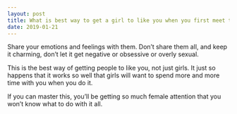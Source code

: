 ```yaml
---
layout: post
title: What is best way to get a girl to like you when you first meet them?
date: 2019-01-21
---
```


<p>Share your emotions and feelings with them. Don’t share them all, and keep it charming, don’t let it get negative or obsessive or overly sexual.</p><p>This is the best way of getting people to like you, not just girls. It just so happens that it works so well that girls will want to spend more and more time with you when you do it.</p><p>If you can master this, you’ll be getting so much female attention that you won’t know what to do with it all.</p>
